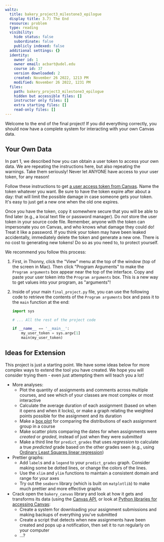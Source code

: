 ```yaml
---
waltz:
  title: bakery_project3_milestone3_epilogue
  display title: 3.7) The End
  resource: problem
  type: reading
  visibility:
    hide status: false
    subordinate: false
    publicly indexed: false
  additional settings: {}
  identity:
    owner id: 1
    owner email: acbart@udel.edu
    course id: 37
    version downloaded: 2
    created: November 26 2022, 1213 PM
    modified: November 26 2022, 1231 PM
  files:
    path: bakery_project3_milestone3_epilogue
    hidden but accessible files: []
    instructor only files: []
    extra starting files: []
    read-only files: []
---
```

Welcome to the end of the final project! If you did everything correctly, you should now have a complete system for interacting with your own Canvas data.

## Your Own Data

In part 1, we described how you can obtain a user token to access your own data. We are repeating the instructions here, but also repeating the warnings. Take them seriously! Never let ANYONE have access to your user token, for any reason!

Follow these instructions to get <a href="https://community.canvaslms.com/t5/Admin-Guide/How-do-I-manage-API-access-tokens-as-an-admin/ta-p/89" target=_blank>a user access token from Canvas</a>. Name the token whatever you want. Be sure to have the token expire after about a day: that will limit the possible damage in case someone gets your token. It's easy to just get a new one when the old one expires.

Once you have the token, copy it somewhere secure that you will be able to find later (e.g., a local text file or password manager). Do *not* store the user token in your source code file. Remember, anyone with the token can impersonate you on Canvas, and who knows what damage they could do! Treat it like a password. If you think your token may have been leaked accidentally, immediately delete the token and generate a new one. There is no cost to generating new tokens! Do so as you need to, to protect yourself. 

We recommend you follow this process:

1. First, in Thonny, click the "View" menu at the top of the window (top of the screen in Mac). Then click "Program Arguments" to make the `Program arguments` box appear near the top of the interface. Copy and paste your user token into the `Program arguments` box. This is a new way to get values into your program, as "arguments"!
2. Inside of your main `final_project.py` file, you can use the following code to retrieve the contents of the `Program arguments` box and pass it to the `main` function at the end:

    ```python
    import sys

    # ... All the rest of the project code

    if __name__ == '__main__':
        my_user_token = sys.argv[1]
        main(my_user_token)
    ```


## Ideas for Extension

This project is just a starting point. We have some ideas below for more complex ways to extend the tool you have created. We hope you will consider trying them - even just attempting them will teach you a lot!

* More analyses:
    * Plot the quantity of assignments and comments across multiple courses, and see which of your classes are most complex or most interactive
    * Calculate the average duration of each assignment (based on when it opens and when it locks), or make a graph relating the weighted points possible for the assignment and its duration
    * Make a [box plot](https://matplotlib.org/stable/api/_as_gen/matplotlib.pyplot.boxplot.html) for comparing the distributions of each assignment group in a course
    * Make scatter plots comparing the dates for when assignments were *created* or *graded*, instead of just when they were *submitted*
    * Make a third line for `predict_grades` that uses *regression* to calculate a true *predicted* grade based on the other grades seen (e.g., using [Ordinary Least Squares linear regression](https://www.statsmodels.org/dev/generated/statsmodels.regression.linear_model.OLS.html))
* Prettier graphs: 
    * Add `label`s and a `legend` to your `predict_grades` graph. Consider making some be dotted lines, or change the colors of the lines.
    * Use the `xlim` and `ylim` functions to maintain a consistent domain and range for your axes
    * Try out the `seaborn` library (which is built on `matplotlib`) to make much prettier and more effective graphs
* Crack open the `bakery_canvas` library and look at how it gets and transforms its data (using the [Canvas API](https://canvas.instructure.com/doc/api/), or look at [Python libraries for accessing Canvas](https://pypi.org/search/?q=canvas+instructure):
    * Create a system for downloading your assignment submissions and making backups of everything you've submitted
    * Create a script that detects when new assignments have been created and pops up a notification, then set it to run regularly on your computer
    * ...?